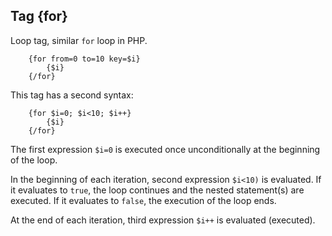 ## Tag {for}

Loop tag, similar `for` loop in PHP.<br>

```smarty
	{for from=0 to=10 key=$i}
		{$i}
	{/for}
```

This tag has a second syntax:

```smarty
	{for $i=0; $i<10; $i++}
		{$i}
	{/for}
```

The first expression `$i=0` is executed once unconditionally at the beginning of the loop.

In the beginning of each iteration, second expression `$i<10)` is evaluated. If it evaluates to `true`, the loop continues and the nested statement(s) are executed. If it evaluates to `false`, the execution of the loop ends.

At the end of each iteration, third expression `$i++` is evaluated (executed).